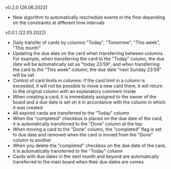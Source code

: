 v0.2.0 (26.06.2022)

 - New algorithm to automatically reschedule events in the flow depending on the constraints at different time intervals

v0.0.1 (22.05.2022)

 - Daily transfer of cards by columns "Today", "Tomorrow", "This week", "This month"
 - Updating the due date on the card when transferring between columns. For example, when transferring the card to the "Today" column, the due date will be automatically set as "today 23:59", and when transferring the card to the "This week" column, the due date "next Sunday 23:59" will be set
 - Control of card limits in columns: if the card limit in a column is exceeded, it will not be possible to move a new card there, it will return to the original column with an explanatory comment inside
 - When creating a card, it is immediately assigned to the owner of the board and a due date is set on it in accordance with the column in which it was created
 - All expired cards are transferred to the "Today" column
 - When the "completed" checkbox is placed on the due date of the card, it is automatically transferred to the "Done" column at the top
 - When moving a card to the "Done" column, the "completed" flag is set to due date and removed when the card is moved from the "Done" column to another
 - When you delete the "completed" checkbox on the due date of the card, it is automatically transferred to the "Today" column
 - Cards with due dates in the next month and beyond are automatically transferred to the main board when their due dates are comes

